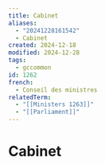 ```yaml
---
title: Cabinet
aliases:
  - "20241228161542"
  - Cabinet
created: 2024-12-18
modified: 2024-12-28
tags:
  - gccommon
id: 1262
french:
  - Conseil des ministres
relatedTerm:
  - "[[Ministers 1263]]"
  - "[[Parliament]]"
---
```

# Cabinet
